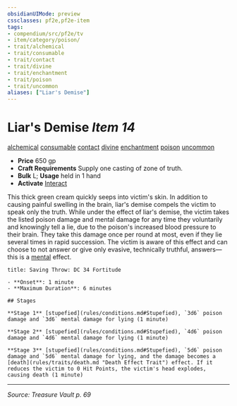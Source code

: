 ```yaml
---
obsidianUIMode: preview
cssclasses: pf2e,pf2e-item
tags:
- compendium/src/pf2e/tv
- item/category/poison/
- trait/alchemical
- trait/consumable
- trait/contact
- trait/divine
- trait/enchantment
- trait/poison
- trait/uncommon
aliases: ["Liar's Demise"]
---
```

# Liar's Demise *Item 14*  
[alchemical](rules/traits/alchemical.md "Alchemical Item Trait")  [consumable](rules/traits/consumable.md "Consumable Item Trait")  [contact](rules/traits/contact.md "Contact Item Trait")  [divine](rules/traits/divine.md "Divine Tradition Trait")  [enchantment](rules/traits/enchantment.md "Enchantment School Trait")  [poison](rules/traits/poison.md "Poison Effect Trait")  [uncommon](rules/traits/uncommon.md "Uncommon Rarity Trait")  

- **Price** 650 gp
- **Craft Requirements** Supply one casting of zone of truth.
- **Bulk** L; **Usage** held in 1 hand
- **Activate** [Interact](rules/actions/interact.md)

This thick green cream quickly seeps into victim's skin. In addition to causing painful swelling in the brain, liar's demise compels the victim to speak only the truth. While under the effect of liar's demise, the victim takes the listed poison damage and mental damage for any time they voluntarily and knowingly tell a lie, due to the poison's increased blood pressure to their brain. They take this damage once per round at most, even if they lie several times in rapid succession. The victim is aware of this effect and can choose to not answer or give only evasive, technically truthful, answers—this is a [mental](rules/traits/mental.md "Mental Effect Trait") effect.

```ad-inline-affliction
title: Saving Throw: DC 34 Fortitude

- **Onset**: 1 minute
- **Maximum Duration**: 6 minutes

## Stages

**Stage 1** [stupefied](rules/conditions.md#Stupefied), `3d6` poison damage and `3d6` mental damage for lying (1 minute)

**Stage 2** [stupefied](rules/conditions.md#Stupefied), `4d6` poison damage and `4d6` mental damage for lying (1 minute)

**Stage 3** [stupefied](rules/conditions.md#Stupefied), `5d6` poison damage and `5d6` mental damage for lying, and the damage becomes a [death](rules/traits/death.md "Death Effect Trait") effect. If it reduces the victim to 0 Hit Points, the victim's head explodes, causing death (1 minute)
```


---
*Source: Treasure Vault p. 69*